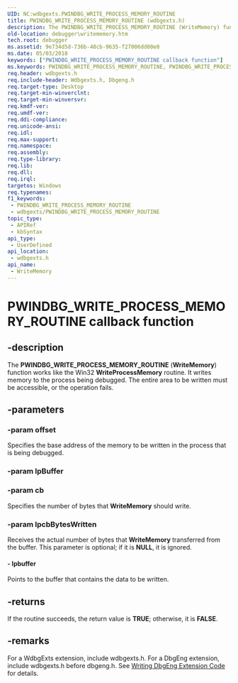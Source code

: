 ```yaml
---
UID: NC:wdbgexts.PWINDBG_WRITE_PROCESS_MEMORY_ROUTINE
title: PWINDBG_WRITE_PROCESS_MEMORY_ROUTINE (wdbgexts.h)
description: The PWINDBG_WRITE_PROCESS_MEMORY_ROUTINE (WriteMemory) function works like the Win32 WriteProcessMemory routine. It writes memory to the process being debugged. The entire area to be written must be accessible, or the operation fails.
old-location: debugger\writememory.htm
tech.root: debugger
ms.assetid: 9e734d5d-736b-48cb-9635-f27006dd00e0
ms.date: 05/03/2018
keywords: ["PWINDBG_WRITE_PROCESS_MEMORY_ROUTINE callback function"]
ms.keywords: PWINDBG_WRITE_PROCESS_MEMORY_ROUTINE, PWINDBG_WRITE_PROCESS_MEMORY_ROUTINE callback, WdbgExts_Ref_72933b84-f8ce-432e-b89c-09c2668aa90e.xml, WriteMemory, WriteMemory callback function [Windows Debugging], debugger.writememory, wdbgexts/WriteMemory
req.header: wdbgexts.h
req.include-header: Wdbgexts.h, Dbgeng.h
req.target-type: Desktop
req.target-min-winverclnt: 
req.target-min-winversvr: 
req.kmdf-ver: 
req.umdf-ver: 
req.ddi-compliance: 
req.unicode-ansi: 
req.idl: 
req.max-support: 
req.namespace: 
req.assembly: 
req.type-library: 
req.lib: 
req.dll: 
req.irql: 
targetos: Windows
req.typenames: 
f1_keywords:
 - PWINDBG_WRITE_PROCESS_MEMORY_ROUTINE
 - wdbgexts/PWINDBG_WRITE_PROCESS_MEMORY_ROUTINE
topic_type:
 - APIRef
 - kbSyntax
api_type:
 - UserDefined
api_location:
 - wdbgexts.h
api_name:
 - WriteMemory
---
```


# PWINDBG_WRITE_PROCESS_MEMORY_ROUTINE callback function


## -description

The <b>PWINDBG_WRITE_PROCESS_MEMORY_ROUTINE</b> (<b>WriteMemory</b>) function works like the Win32 <b>WriteProcessMemory</b> routine. It writes memory to the process being debugged. The entire area to be written must be accessible, or the operation fails.

## -parameters

### -param offset

Specifies the base address of the memory to be written in the process that is being debugged.

### -param lpBuffer

### -param cb

Specifies the number of bytes that <b>WriteMemory</b> should write.

### -param lpcbBytesWritten

Receives the actual number of bytes that <b>WriteMemory</b> transferred from the buffer. This parameter is optional; if it is <b>NULL</b>, it is ignored.


#### - lpbuffer

Points to the buffer that contains the data to be written.

## -returns

If the routine succeeds, the return value is <b>TRUE</b>; otherwise, it is <b>FALSE</b>.

## -remarks

For a WdbgExts extension, include wdbgexts.h. For a DbgEng extension, include wdbgexts.h before dbgeng.h. See <a href="/windows-hardware/drivers/debugger/writing-dbgeng-extension-code">Writing DbgEng Extension Code</a> for details.